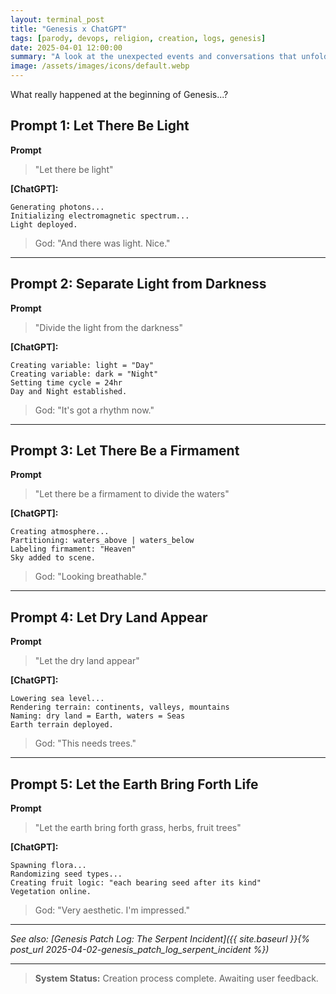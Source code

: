 ```yaml
---
layout: terminal_post
title: "Genesis x ChatGPT"
tags: [parody, devops, religion, creation, logs, genesis]
date: 2025-04-01 12:00:00
summary: "A look at the unexpected events and conversations that unfolded at the beginning of Genesis."
image: /assets/images/icons/default.webp
---
```


<p class='center'>What really happened at the beginning of Genesis...?</p>


## Prompt 1: Let There Be Light

**Prompt** 
> "Let there be light"

**[ChatGPT]:**
```
Generating photons...
Initializing electromagnetic spectrum...
Light deployed.
```

> God: "And there was light. Nice."

---

## Prompt 2: Separate Light from Darkness

**Prompt** 
> "Divide the light from the darkness"

**[ChatGPT]:**
```
Creating variable: light = "Day"
Creating variable: dark = "Night"
Setting time cycle = 24hr
Day and Night established.
```

> God: "It's got a rhythm now."

---

## Prompt 3: Let There Be a Firmament

**Prompt** 
> "Let there be a firmament to divide the waters"

**[ChatGPT]:**
```
Creating atmosphere...
Partitioning: waters_above | waters_below
Labeling firmament: "Heaven"
Sky added to scene.
```

> God: "Looking breathable."

---

## Prompt 4: Let Dry Land Appear

**Prompt** 
> "Let the dry land appear"

**[ChatGPT]:**
```
Lowering sea level...
Rendering terrain: continents, valleys, mountains
Naming: dry land = Earth, waters = Seas
Earth terrain deployed.
```

> God: "This needs trees."

---

## Prompt 5: Let the Earth Bring Forth Life

**Prompt** 
> "Let the earth bring forth grass, herbs, fruit trees"

**[ChatGPT]:**
```
Spawning flora...
Randomizing seed types...
Creating fruit logic: "each bearing seed after its kind"
Vegetation online.
```

> God: "Very aesthetic. I'm impressed."

---

*See also: [Genesis Patch Log: The Serpent Incident]({{ site.baseurl }}{% post_url 2025-04-02-genesis_patch_log_serpent_incident %})*

---

> **System Status:** Creation process complete. Awaiting user feedback.

